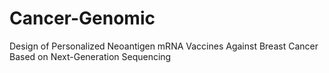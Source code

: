 # Cancer-Genomic
Design of Personalized Neoantigen mRNA Vaccines Against Breast Cancer Based on Next-Generation Sequencing
